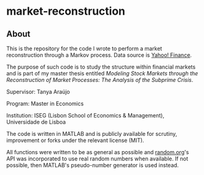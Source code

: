 # market-reconstruction

## About

This is the repository for the code I wrote to perform a market reconstruction through a Markov process. Data source is [Yahoo! Finance][1].

The purpose of such code is to study the structure within financial markets and is part of my master thesis entitled _Modeling Stock Markets through the Reconstruction of Market Processes: The Analysis of the Subprime Crisis_.

Supervisor: Tanya Araújo

Program: Master in Economics

Institution: ISEG (Lisbon School of Economics & Management), Universidade de Lisboa

The code is written in MATLAB and is publicly available for scrutiny, improvement or forks under the relevant license (MIT).

All functions were written to be as general as possible and [random.org][2]'s API was incorporated to use real random numbers when available. If not possible, then MATLAB's pseudo-number generator is used instead.

[1]:http://finance.yahoo.com/
[2]:https://www.random.org/
